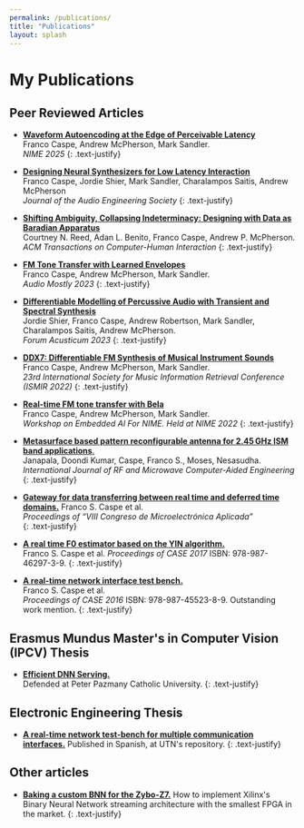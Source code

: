 ```yaml
---
permalink: /publications/
title: "Publications"
layout: splash
---
```


# My Publications

## Peer Reviewed Articles

- <a href="https://www.nime.org/proc/nime2025_10/"><b>Waveform Autoencoding at the Edge of Perceivable Latency</b></a>  
Franco Caspe, Andrew McPherson, Mark Sandler.  
<i>NIME 2025</i>
{: .text-justify}



- <a href="https://fcaspe.github.io/brave/"><b>Designing Neural Synthesizers for Low Latency Interaction</b></a>  
Franco Caspe, Jordie Shier, Mark Sandler, Charalampos Saitis, Andrew McPherson  
<i>Journal of the Audio Engineering Society</i>
{: .text-justify}

- <a href="http://dx.doi.org/10.1145/3689043"><b>Shifting Ambiguity, Collapsing Indeterminacy: Designing with Data as Baradian Apparatus</b></a>  
Courtney N. Reed, Adan L. Benito, Franco Caspe, Andrew P. McPherson.  
<i>ACM Transactions on Computer-Human Interaction</i>
{: .text-justify}

- <a href="https://fcaspe.github.io/fmtransfer/"><b>FM Tone Transfer with Learned Envelopes</b></a>  
Franco Caspe, Andrew McPherson, Mark Sandler.  
<i>Audio Mostly 2023</i>
{: .text-justify}

- <a href="https://jordieshier.com/projects/differentiable_transient_synthesis/"><b>Differentiable Modelling of Percussive Audio with Transient and Spectral Synthesis</b></a>  
Jordie Shier, Franco Caspe, Andrew Robertson, Mark Sandler, Charalampos Saitis, Andrew McPherson.  
<i>Forum Acusticum 2023</i>
{: .text-justify}

- <a href="https://fcaspe.github.io/ddx7"><b>DDX7: Differentiable FM Synthesis of Musical Instrument Sounds</b></a>  
Franco Caspe, Andrew McPherson, Mark Sandler.  
<i>23rd International Society for Music Information Retrieval Conference (ISMIR 2022)</i>
{: .text-justify}

- <a href="https://embedded-ai-for-nime.github.io/assets/docs/b5_caspe.pdf"><b>Real-time FM tone transfer with Bela</b></a>  
Franco Caspe, Andrew McPherson, Mark Sandler.  
<i>Workshop on Embedded AI For NIME. Held at NIME 2022</i>
{: .text-justify}

- <a href="https://doi.org/10.1002/mmce.22007"><b>Metasurface based pattern reconfigurable antenna for 2.45 GHz ISM band applications</b>.</a>  
Janapala, Doondi Kumar, Caspe, Franco S., Moses, Nesasudha.  
<i>International Journal of RF and Microwave Computer-Aided Engineering</i>
{: .text-justify}

- <a href="/assets/pubs/gateway2018.pdf" target="_blank"><b>Gateway for data transferring between real time and deferred time domains.</b></a>
Franco S. Caspe et al.  
<i>Proceedings of “VIII Congreso de Microelectrónica Aplicada”</i>  
{: .text-justify}

- <a href="/assets/pubs/case17.pdf" target="_blank"><b>A real time F0 estimator based on the YIN algorithm.</b></a>  
Franco S. Caspe et al.
<i>Proceedings of CASE 2017</i> ISBN: 978-987-46297-3-9.
{: .text-justify}

- <a href="/assets/pubs/case16.pdf" target="_blank"><b>A real-time network interface test bench.</b></a>  
 Franco S. Caspe et al.  
<i>Proceedings of CASE 2016</i> ISBN: 978-987-45523-8-9.
Outstanding work mention.
{: .text-justify}


## Erasmus Mundus Master's in Computer Vision (IPCV) Thesis

- <a href="/assets/pubs/Efficient_DNN_Serving.pdf" target="_blank"><b>Efficient DNN Serving.</b></a>  
Defended at Peter Pazmany Catholic University.
{: .text-justify}


## Electronic Engineering Thesis

- <a href="http://hdl.handle.net/20.500.12272/2878" target="_blank"><b>A real-time network test-bench for multiple communication interfaces.</b></a>
Published in Spanish, at UTN's repository.
{: .text-justify}

## Other articles

- <a href="https://www.hackster.io/franco-caspe/bnn-pynq-baking-a-custom-bnn-for-the-zybo-z7-f0bbe3" target="_blank"><b> Baking a custom BNN for the Zybo-Z7.</b></a>
How to implement Xilinx's Binary Neural Network streaming architecture with the smallest FPGA in the market.
{: .text-justify}